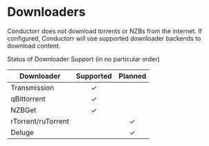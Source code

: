 # Downloaders

Conductorr does not download torrents or NZBs from the internet. If configured, Conductorr will use supported downloader backends to download content. 

Status of Downloader Support (in no particular order)

| Downloader | Supported | Planned |
|------------|:---------:|:-------:|
| Transmission | ✓ | |
| qBittorrent | ✓ | |
| NZBGet | ✓ | |
| rTorrent/ruTorrent | | ✓ |
| Deluge | | ✓ |
